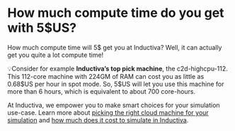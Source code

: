 # How much compute time do you get with 5$US?

How much compute time will 5\$ get you at Inductiva? Well, it can actually get you quite a lot compute time!

💡Consider for example **Inductiva’s top pick machine**, the c2d-highcpu-112.
This 112-core machine with 224GM of RAM can cost you as little as 0.68\$US per hour in spot mode. So, 5\$US will let you use this machine for more than 6 hours, which is equivalent to about 700 core-hours.

At Inductiva, we empower you to make smart choices for your simulation use-case.
Learn more about <a href="pick_cloud_machine.html">picking the right cloud machine for your simulation</a> and <a href="how-much-does-it-cost.html">how much does it cost to simulate in Inductiva</a>.
